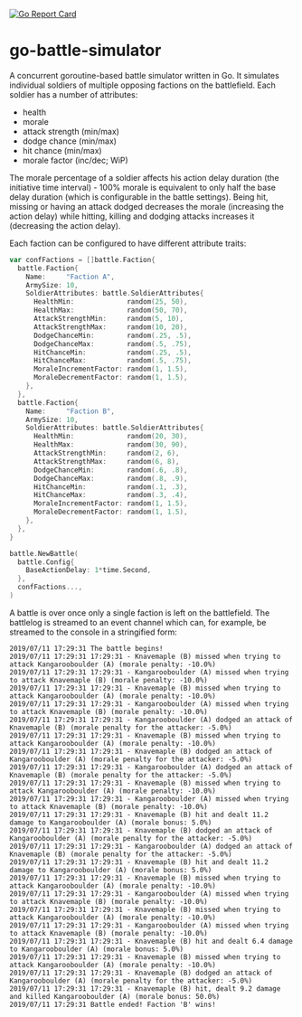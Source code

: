 [![Go Report Card](https://goreportcard.com/badge/github.com/romshark/go-battle-simulator)](https://goreportcard.com/report/github.com/romshark/go-battle-simulator)

# go-battle-simulator
A concurrent goroutine-based battle simulator written in Go.
It simulates individual soldiers of multiple opposing factions on the battlefield. Each soldier has a number of attributes:

- health
- morale
- attack strength (min/max)
- dodge chance (min/max)
- hit chance (min/max)
 - morale factor (inc/dec; WiP)
 
 The morale percentage of a soldier affects his action delay duration (the initiative time interval) - 100% morale is equivalent to only half the base delay duration (which is configurable in the battle settings). Being hit, missing or having an attack dodged decreases the morale (increasing the action delay) while hitting, killing and dodging attacks increases it (decreasing the action delay).
 
 Each faction can be configured to have different attribute traits:
 
```go
var confFactions = []battle.Faction{
  battle.Faction{
    Name:     "Faction A",
    ArmySize: 10,
    SoldierAttributes: battle.SoldierAttributes{
      HealthMin:             random(25, 50),
      HealthMax:             random(50, 70),
      AttackStrengthMin:     random(5, 10),
      AttackStrengthMax:     random(10, 20),
      DodgeChanceMin:        random(.25, .5),
      DodgeChanceMax:        random(.5, .75),
      HitChanceMin:          random(.25, .5),
      HitChanceMax:          random(.5, .75),
      MoraleIncrementFactor: random(1, 1.5),
      MoraleDecrementFactor: random(1, 1.5),
    },
  },
  battle.Faction{
    Name:     "Faction B",
    ArmySize: 10,
    SoldierAttributes: battle.SoldierAttributes{
      HealthMin:             random(20, 30),
      HealthMax:             random(30, 90),
      AttackStrengthMin:     random(2, 6),
      AttackStrengthMax:     random(6, 8),
      DodgeChanceMin:        random(.6, .8),
      DodgeChanceMax:        random(.8, .9),
      HitChanceMin:          random(.1, .3),
      HitChanceMax:          random(.3, .4),
      MoraleIncrementFactor: random(1, 1.5),
      MoraleDecrementFactor: random(1, 1.5),
    },
  },
}

battle.NewBattle(
  battle.Config{
    BaseActionDelay: 1*time.Second,
  },
  confFactions...,
)
```
 
 A battle is over once only a single faction is left on the battlefield. The battlelog is streamed to an event channel which can, for example, be streamed to the console in a stringified form:
 
```
2019/07/11 17:29:31 The battle begins!
2019/07/11 17:29:31 17:29:31 - Knavemaple (B) missed when trying to attack Kangarooboulder (A) (morale penalty: -10.0%)
2019/07/11 17:29:31 17:29:31 - Kangarooboulder (A) missed when trying to attack Knavemaple (B) (morale penalty: -10.0%)
2019/07/11 17:29:31 17:29:31 - Knavemaple (B) missed when trying to attack Kangarooboulder (A) (morale penalty: -10.0%)
2019/07/11 17:29:31 17:29:31 - Kangarooboulder (A) missed when trying to attack Knavemaple (B) (morale penalty: -10.0%)
2019/07/11 17:29:31 17:29:31 - Kangarooboulder (A) dodged an attack of Knavemaple (B) (morale penalty for the attacker: -5.0%)
2019/07/11 17:29:31 17:29:31 - Knavemaple (B) missed when trying to attack Kangarooboulder (A) (morale penalty: -10.0%)
2019/07/11 17:29:31 17:29:31 - Knavemaple (B) dodged an attack of Kangarooboulder (A) (morale penalty for the attacker: -5.0%)
2019/07/11 17:29:31 17:29:31 - Kangarooboulder (A) dodged an attack of Knavemaple (B) (morale penalty for the attacker: -5.0%)
2019/07/11 17:29:31 17:29:31 - Knavemaple (B) missed when trying to attack Kangarooboulder (A) (morale penalty: -10.0%)
2019/07/11 17:29:31 17:29:31 - Kangarooboulder (A) missed when trying to attack Knavemaple (B) (morale penalty: -10.0%)
2019/07/11 17:29:31 17:29:31 - Knavemaple (B) hit and dealt 11.2 damage to Kangarooboulder (A) (morale bonus: 5.0%)
2019/07/11 17:29:31 17:29:31 - Knavemaple (B) dodged an attack of Kangarooboulder (A) (morale penalty for the attacker: -5.0%)
2019/07/11 17:29:31 17:29:31 - Kangarooboulder (A) dodged an attack of Knavemaple (B) (morale penalty for the attacker: -5.0%)
2019/07/11 17:29:31 17:29:31 - Knavemaple (B) hit and dealt 11.2 damage to Kangarooboulder (A) (morale bonus: 5.0%)
2019/07/11 17:29:31 17:29:31 - Knavemaple (B) missed when trying to attack Kangarooboulder (A) (morale penalty: -10.0%)
2019/07/11 17:29:31 17:29:31 - Kangarooboulder (A) missed when trying to attack Knavemaple (B) (morale penalty: -10.0%)
2019/07/11 17:29:31 17:29:31 - Knavemaple (B) missed when trying to attack Kangarooboulder (A) (morale penalty: -10.0%)
2019/07/11 17:29:31 17:29:31 - Kangarooboulder (A) missed when trying to attack Knavemaple (B) (morale penalty: -10.0%)
2019/07/11 17:29:31 17:29:31 - Knavemaple (B) hit and dealt 6.4 damage to Kangarooboulder (A) (morale bonus: 5.0%)
2019/07/11 17:29:31 17:29:31 - Knavemaple (B) missed when trying to attack Kangarooboulder (A) (morale penalty: -10.0%)
2019/07/11 17:29:31 17:29:31 - Knavemaple (B) dodged an attack of Kangarooboulder (A) (morale penalty for the attacker: -5.0%)
2019/07/11 17:29:31 17:29:31 - Knavemaple (B) hit, dealt 9.2 damage and killed Kangarooboulder (A) (morale bonus: 50.0%)
2019/07/11 17:29:31 Battle ended! Faction 'B' wins!
```
